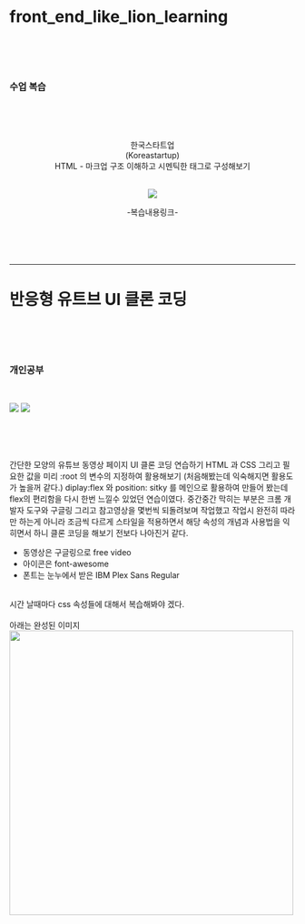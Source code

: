# front_end_like_lion_learning
<br>
<br>
<br>
 
<h3>수업 복습</h3><br>
<br>
<br>

<p align="center">
한국스타트업<br>
(Koreastartup)<br>
HTML - 마크업 구조 이해하고 시멘틱한 태그로 구성해보기 
<br>
<br>


<p align="center">
<a href="https://chry8822.github.io/front_end_like_lion_learning/html%20%EA%B3%BC%EC%A0%9C%20-%20%EC%82%AC%EC%9D%B4%ED%8A%B8%20%EB%A7%88%ED%81%AC%EC%97%85/koreaStartup.html">
<img src="https://img.shields.io/badge/HTML5-E34F26?style=flat-square&logo=HTML5&logoColor=white"/></a> 

</p>
<p align="center">
-복습내용링크-

<br>
<br><br><br><br>
 
<hr>
 
# 반응형 유트브 UI 클론 코딩
<br><br><br>

### 개인공부

<br>

 <img src="https://img.shields.io/badge/HTML5-E34F26?style=flat-square&logo=HTML5&logoColor=white"/></a> 
<img src="https://img.shields.io/badge/CSS3-1572B6?style=flat-square&logo=CSS3&logoColor=white"/></a>

<br>
<br>
<br>

간단한 모양의 유튜브 동영상 페이지 UI 클론 코딩 연습하기
HTML 과 CSS 그리고 필요한 값을 미리 :root 의 변수의 지정하여 활용해보기 (처음해봤는데 익숙해지면 활용도가 높을꺼 같다.)
diplay:flex 와 position: sitky 를 메인으로 활용하여 만들어 봤는데 flex의 편리함을 다시 한번 느낄수 있었던 연습이였다.
중간중간 막히는 부분은 크롬 개발자 도구와 구글링 그리고 참고영상을 몇번씩 되돌려보며 작업했고 작업시 완전히 따라만 하는게 아니라
조금씩 다르게 스타일을 적용하면서 해당 속성의 개념과 사용법을 익히면서 하니 클론 코딩을 해보기 전보다 나아진거 같다. 
<br>

* 동영상은 구글링으로 free video 
* 아이콘은 font-awesome
* 폰트는 눈누에서 받은 IBM Plex Sans Regular

<br>
시간 날때마다 css 속성들에 대해서 복습해봐야 겠다.


<br>
<br>
아래는 완성된 이미지
<br>
<img width="500px" src="https://user-images.githubusercontent.com/89508217/140650367-2077ba68-d2ea-484d-9a44-91faa4c790b5.jpg">
